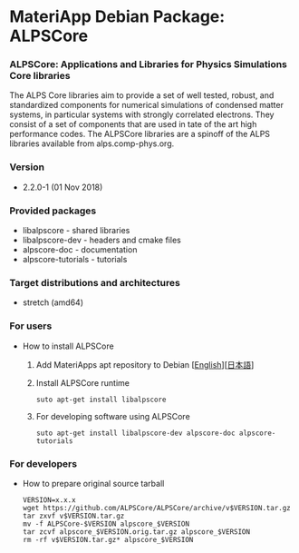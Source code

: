 # MateriApp Debian Package: ALPSCore

### ALPSCore: Applications and Libraries for Physics Simulations Core libraries

The ALPS Core libraries aim to provide a set of well tested, robust, and standardized components for numerical simulations of condensed matter systems, in particular systems with strongly correlated electrons. They consist of a set of components that are used in tate of the art high performance codes. The ALPSCore libraries are a spinoff of the ALPS libraries available from alps.comp-phys.org.

### Version

* 2.2.0-1 (01 Nov 2018)

### Provided packages

* libalpscore - shared libraries
* libalpscore-dev - headers and cmake files
* alpscore-doc - documentation
* alpscore-tutorials - tutorials

### Target distributions and architectures

* stretch (amd64)

### For users

* How to install ALPSCore

  1. Add MateriApps apt repository to Debian [[English](https://github.com/cmsi/MateriAppsLive/wiki/UsingMateriAppsInDebian-en)][[日本語](https://github.com/cmsi/MateriAppsLive/wiki/UsingMateriAppsInDebian)]

  2. Install ALPSCore runtime

     ```
     suto apt-get install libalpscore
     ```

  3. For developing software using ALPSCore

     ```
     suto apt-get install libalpscore-dev alpscore-doc alpscore-tutorials
     ```

### For developers

* How to prepare original source tarball

  ```
  VERSION=x.x.x
  wget https://github.com/ALPSCore/ALPSCore/archive/v$VERSION.tar.gz
  tar zxvf v$VERSION.tar.gz
  mv -f ALPSCore-$VERSION alpscore_$VERSION
  tar zcvf alpscore_$VERSION.orig.tar.gz alpscore_$VERSION
  rm -rf v$VERSION.tar.gz* alpscore_$VERSION
  ```
